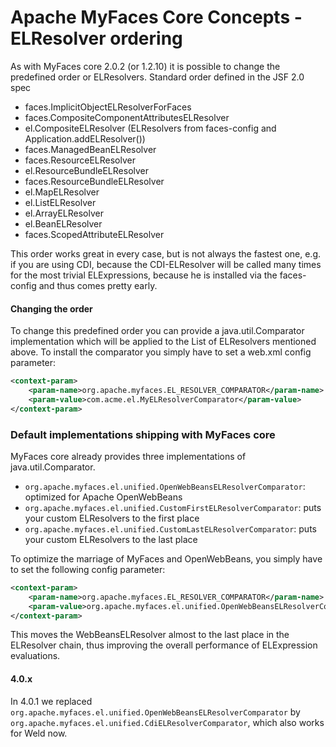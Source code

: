 # Apache MyFaces Core Concepts - ELResolver ordering
As with MyFaces core 2.0.2 (or 1.2.10) it is possible to change the predefined order or ELResolvers.
Standard order defined in the JSF 2.0 spec
* faces.ImplicitObjectELResolverForFaces
* faces.CompositeComponentAttributesELResolver
* el.CompositeELResolver (ELResolvers from faces-config and Application.addELResolver())
* faces.ManagedBeanELResolver
* faces.ResourceELResolver
* el.ResourceBundleELResolver
* faces.ResourceBundleELResolver
* el.MapELResolver
* el.ListELResolver
* el.ArrayELResolver
* el.BeanELResolver
* faces.ScopedAttributeELResolver

This order works great in every case, but is not always the fastest one, e.g. if you are using CDI,
because the CDI-ELResolver will be called many times for the most trivial ELExpressions, because he is installed via the faces-config and thus comes pretty early.

#### Changing the order
To change this predefined order you can provide a java.util.Comparator<ELResolver> implementation which will be applied to the List of ELResolvers mentioned above.
To install the comparator you simply have to set a web.xml config parameter:
```xml
<context-param>
    <param-name>org.apache.myfaces.EL_RESOLVER_COMPARATOR</param-name>
    <param-value>com.acme.el.MyELResolverComparator</param-value>
</context-param>
```

### Default implementations shipping with MyFaces core

MyFaces core already provides three implementations of java.util.Comparator<ELResolver>.
* `org.apache.myfaces.el.unified.OpenWebBeansELResolverComparator`: optimized for Apache OpenWebBeans
* `org.apache.myfaces.el.unified.CustomFirstELResolverComparator`: puts your custom ELResolvers to the first place
* `org.apache.myfaces.el.unified.CustomLastELResolverComparator`: puts your custom ELResolvers to the last place

To optimize the marriage of MyFaces and OpenWebBeans, you simply have to set the following config parameter:
```xml
<context-param>
    <param-name>org.apache.myfaces.EL_RESOLVER_COMPARATOR</param-name>
    <param-value>org.apache.myfaces.el.unified.OpenWebBeansELResolverComparator</param-value>
</context-param>
```

This moves the WebBeansELResolver almost to the last place in the ELResolver chain, thus improving the overall performance of ELExpression evaluations.

#### 4.0.x
In 4.0.1 we replaced `org.apache.myfaces.el.unified.OpenWebBeansELResolverComparator` by `org.apache.myfaces.el.unified.CdiELResolverComparator`, which also works for Weld now.

